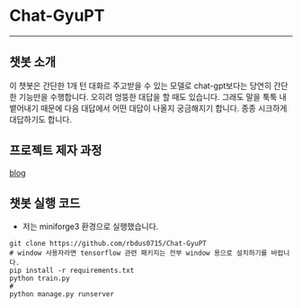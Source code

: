 # Chat-GyuPT
---------
## 챗봇 소개
이 챗봇은 간단한 1개 턴 대화르 주고받을 수 있는 모델로 chat-gpt보다는 당연히 간단한 기능만을 수행합니다. 오히려 엉뚱한 대답을 할 때도 있습니다. 그래도 말을 툭툭 내뱉어내기 때문에 다음 대답에서 어떤 대답이 나올지 궁금해지기 합니다. 종종 시크하게 대답하기도 합니다.

## 프로젝트 제자 과정
[blog](https://blog.naver.com/rbdus0715)

## 챗봇 실행 코드
- 저는 miniforge3 환경으로 실행했습니다.
```
git clone https://github.com/rbdus0715/Chat-GyuPT
# window 사용자라면 tensorflow 관련 패키지는 전부 window 용으로 설치하기를 바랍니다.
pip install -r requirements.txt
python train.py
# 
python manage.py runserver

```
